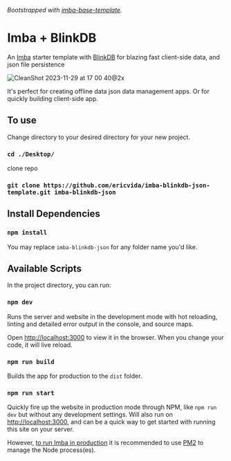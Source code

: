 _Bootstrapped with [imba-base-template](https://github.com/imba/imba-base-template)._

# Imba + BlinkDB
An [Imba](https://imba.io) starter template with [BlinkDB](https://blinkdb.io/) for blazing fast client-side data, and json file persistence

![CleanShot 2023-11-29 at 17 00 40@2x](https://github.com/ericvida/imba-blinkdb-json-template/assets/13579055/37dad601-3210-43a6-8b42-322d004fa4fb)

It's perfect for creating offline data json data management apps.
Or for quickly building client-side app.

## To use

Change directory to your desired directory for your new project.
### `cd ./Desktop/`

clone repo
### `git clone https://github.com/ericvida/imba-blinkdb-json-template.git imba-blinkdb-json`

## Install Dependencies

### `npm install`

You may replace `imba-blinkdb-json` for any folder name you'd like.

## Available Scripts

In the project directory, you can run:

### `npm dev`

Runs the server and website in the development mode with hot reloading, linting and detailed error output in the console, and source maps.

Open [http://localhost:3000](http://localhost:3000) to view it in the browser. When you change your code, it will live reload.

### `npm run build`

Builds the app for production to the `dist` folder.

### `npm run start`

Quickly fire up the website in production mode through NPM, like `npm run dev` but without any development settings. Will also run on [http://localhost:3000](http://localhost:3000), and can be a quick way to get started with running this site on your server.

However, [to run Imba in production](https://imba.io/guide/run-in-production) it is recommended to use [PM2](https://github.com/Unitech/pm2) to manage the Node process(es).
